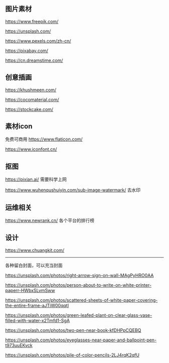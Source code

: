 ## 图片素材

https://www.freepik.com/

https://unsplash.com/

https://www.pexels.com/zh-cn/

https://pixabay.com/

https://cn.dreamstime.com/



## 创意插画

https://khushmeen.com/

https://cocomaterial.com/

https://stockcake.com/



## 素材icon

免费可商用 https://www.flaticon.com/

https://www.iconfont.cn/





## 抠图

https://pixian.ai/ 需要科学上网

https://www.wuhenqushuiyin.com/sub-image-watermark/ 去水印



## 运维相关

https://www.newrank.cn/ 各个平台的排行榜



## 设计

https://www.chuangkit.com/



----------





各种留白封面，可以充当封面

https://unsplash.com/photos/right-arrow-sign-on-wall-MAgPyHRO0AA

https://unsplash.com/photos/person-about-to-write-on-white-printer-paperr-HWbxSLvmSww


https://unsplash.com/photos/scattered-sheets-of-white-paper-covering-the-entire-frame-aJTiW00qqtI

https://unsplash.com/photos/green-leafed-plant-on-clear-glass-vase-filled-with-water-x2Tmfd1-SgA

https://unsplash.com/photos/two-pen-near-book-kfDHPpCQEBQ

https://unsplash.com/photos/eyeglasses-near-paper-and-ballpoint-pen-t973uuEKvck

https://unsplash.com/photos/pile-of-color-pencils-2LJ4rqK2qfU
